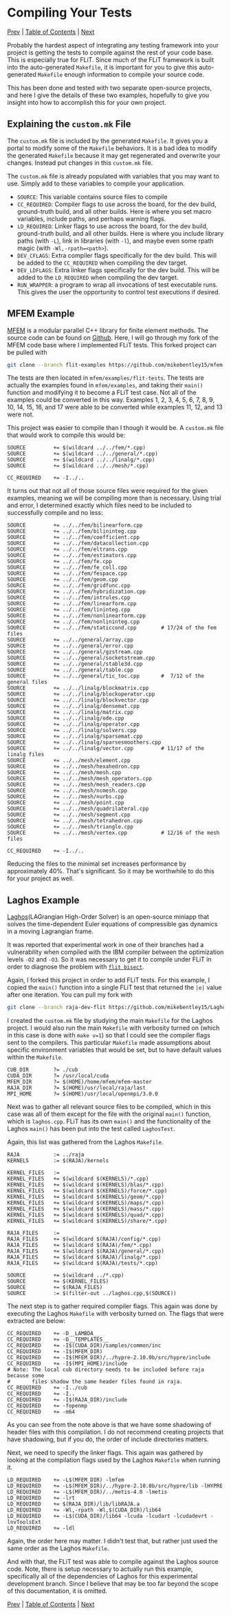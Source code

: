 # Compiling Your Tests

[Prev](run-wrapper-and-hpc-support.md)
|
[Table of Contents](README.md)
|
[Next](test-executable.md)


Probably the hardest aspect of integrating any testing framework into your
project is getting the tests to compile against the rest of your code base.
This is especially true for FLiT.  Since much of the FLiT framework is built
into the auto-generated `Makefile`, it is important for you to give this
auto-generated `Makefile` enough information to compile your source code.

This has been done and tested with two separate open-source projects, and here
I give the details of these two examples, hopefully to give you insight into
how to accomplish this for your own project.

## Explaining the `custom.mk` File

The `custom.mk` file is included by the generated `Makefile`.  It gives you a
portal to modify some of the `Makefile` behaviors.  It is a bad idea to modify
the generated `Makefile` because it may get regenerated and overwrite your
changes.  Instead put changes in this `custom.mk` file.

The `custom.mk` file is already populated with variables that you may want to
use.  Simply add to these variables to compile your application.

- `SOURCE`: This variable contains source files to compile
- `CC_REQUIRED`: Compiler flags to use across the board, for the dev build,
  ground-truth build, and all other builds.  Here is where you set macro
  variables, include paths, and perhaps warning flags.
- `LD_REQUIRED`: Linker flags to use across the board, for the dev build,
  ground-truth build, and all other builds.  Here is where you include library
  paths (with `-L`), link in libraries (with `-l`), and maybe even some rpath
  magic (with `-Wl,-rpath=<path>`).
- `DEV_CFLAGS`: Extra compiler flags specifically for the dev build.  This will
  be added to the `CC_REQUIRED` when compiling the dev target.
- `DEV_LDFLAGS`: Extra linker flags specifically for the dev build.  This will
  be added to the `LD_REQUIRED` when compiling the dev target.
- `RUN_WRAPPER`: a program to wrap all invocations of test executable runs.
  This gives the user the opportunity to control test executions if desired.


## MFEM Example

[MFEM](http://mfem.org) is a modular parallel C++ library for finite element
methods.  The source code can be found on
[Github](https://github.com/mfem/mfem.git).  Here, I will go through my fork of
the MFEM code base where I implemented FLiT tests.  This forked project can be
pulled with

```bash
git clone --branch flit-examples https://github.com/mikebentley15/mfem.git
```

The tests are then located in `mfem/examples/flit-tests`.  The tests are
actually the examples found in `mfem/examples`, and taking their `main()`
function and modifying it to become a FLiT test case.  Not all of the examples
could be converted in this way.  Examples 1, 2, 3, 4, 5, 6, 7, 8, 9, 10, 14,
15, 16, and 17 were able to be converted while examples 11, 12, and 13 were
not.

This project was easier to compile than I though it would be.  A `custom.mk`
file that would work to compile this would be:

```make
SOURCE         += $(wildcard ../../fem/*.cpp)
SOURCE         += $(wildcard ../../general/*.cpp)
SOURCE         += $(wildcard ../../linalg/*.cpp)
SOURCE         += $(wildcard ../../mesh/*.cpp)

CC_REQUIRED    += -I../..
```

It turns out that not all of those source files were required for the given
examples, meaning we will be compiling more than is necessary.  Using trial and
error, I determined exactly which files need to be included to successfully
compile and no less:

```make
SOURCE         += ../../fem/bilinearform.cpp
SOURCE         += ../../fem/bilininteg.cpp
SOURCE         += ../../fem/coefficient.cpp
SOURCE         += ../../fem/datacollection.cpp
SOURCE         += ../../fem/eltrans.cpp
SOURCE         += ../../fem/estimators.cpp
SOURCE         += ../../fem/fe.cpp
SOURCE         += ../../fem/fe_coll.cpp
SOURCE         += ../../fem/fespace.cpp
SOURCE         += ../../fem/geom.cpp
SOURCE         += ../../fem/gridfunc.cpp
SOURCE         += ../../fem/hybridization.cpp
SOURCE         += ../../fem/intrules.cpp
SOURCE         += ../../fem/linearform.cpp
SOURCE         += ../../fem/lininteg.cpp
SOURCE         += ../../fem/nonlinearform.cpp
SOURCE         += ../../fem/nonlininteg.cpp
SOURCE         += ../../fem/staticcond.cpp        # 17/24 of the fem files
SOURCE         += ../../general/array.cpp
SOURCE         += ../../general/error.cpp
SOURCE         += ../../general/gzstream.cpp
SOURCE         += ../../general/socketstream.cpp
SOURCE         += ../../general/stable3d.cpp
SOURCE         += ../../general/table.cpp
SOURCE         += ../../general/tic_toc.cpp       #  7/12 of the general files
SOURCE         += ../../linalg/blockmatrix.cpp
SOURCE         += ../../linalg/blockoperator.cpp
SOURCE         += ../../linalg/blockvector.cpp
SOURCE         += ../../linalg/densemat.cpp
SOURCE         += ../../linalg/matrix.cpp
SOURCE         += ../../linalg/ode.cpp
SOURCE         += ../../linalg/operator.cpp
SOURCE         += ../../linalg/solvers.cpp
SOURCE         += ../../linalg/sparsemat.cpp
SOURCE         += ../../linalg/sparsesmoothers.cpp
SOURCE         += ../../linalg/vector.cpp         # 11/17 of the linalg files
SOURCE         += ../../mesh/element.cpp
SOURCE         += ../../mesh/hexahedron.cpp
SOURCE         += ../../mesh/mesh.cpp
SOURCE         += ../../mesh/mesh_operators.cpp
SOURCE         += ../../mesh/mesh_readers.cpp
SOURCE         += ../../mesh/ncmesh.cpp
SOURCE         += ../../mesh/nurbs.cpp
SOURCE         += ../../mesh/point.cpp
SOURCE         += ../../mesh/quadrilateral.cpp
SOURCE         += ../../mesh/segment.cpp
SOURCE         += ../../mesh/tetrahedron.cpp
SOURCE         += ../../mesh/triangle.cpp
SOURCE         += ../../mesh/vertex.cpp           # 12/16 of the mesh files

CC_REQUIRED    += -I../..
```

Reducing the files to the minimal set increases performance by approximately
40%.  That's significant.  So it may be worthwhile to do this for your project
as well.


## Laghos Example

[Laghos](https://github.com/CEED/Laghos)(LAGrangian High-Order Solver) is an
open-source miniapp that solves the time-dependent Euler equations of
compressible gas dynamics in a moving Lagrangian frame.

It was reported that experimental work in one of their branches had a
vulnerability when compiled with the IBM compiler between the optimization
levels `-O2` and `-O3`.  So it was necessary to get it to compile under FLiT in
order to diagnose the problem with [`flit
bisect`](flit-command-line.md#flit-bisect).

Again, I forked this project in order to add FLiT tests.  For this example, I
copied the `main()` function into a single FLiT test that returned the `|e|`
value after one iteration.  You can pull my fork with

```bash
git clone --branch raja-dev-flit https://github.com/mikebentley15/Laghos.git
```

I created the `custom.mk` file by studying the main `Makefile` for the Laghos
project.  I would also run the main `Makefile` with verbosity turned on (which
in this case is done with `make v=1`) so that I could see the compiler flags
sent to the compilers.  This particular `Makefile` made assumptions about
specific environment variables that would be set, but to have default values
within the `Makefile`.

```make
CUB_DIR        ?= ./cub
CUDA_DIR       ?= /usr/local/cuda
MFEM_DIR       ?= $(HOME)/home/mfem/mfem-master
RAJA_DIR       ?= $(HOME)/usr/local/raja/last
MPI_HOME       ?= $(HOME)/usr/local/openmpi/3.0.0
```

Next was to gather all relevant source files to be compiled, which in this case
was all of them except for the file with the original `main()` function, which
is `laghos.cpp`.  FLiT has its own `main()` and the functionality of the Laghos
`main()` has been put into the test called `LaghosTest`.

Again, this list was gathered from the Laghos `Makefile`.

```make
RAJA           := ../raja
KERNELS        := $(RAJA)/kernels

KERNEL_FILES   :=
KERNEL_FILES   += $(wildcard $(KERNELS)/*.cpp)
KERNEL_FILES   += $(wildcard $(KERNELS)/blas/*.cpp)
KERNEL_FILES   += $(wildcard $(KERNELS)/force/*.cpp)
KERNEL_FILES   += $(wildcard $(KERNELS)/geom/*.cpp)
KERNEL_FILES   += $(wildcard $(KERNELS)/maps/*.cpp)
KERNEL_FILES   += $(wildcard $(KERNELS)/mass/*.cpp)
KERNEL_FILES   += $(wildcard $(KERNELS)/quad/*.cpp)
KERNEL_FILES   += $(wildcard $(KERNELS)/share/*.cpp)

RAJA_FILES     :=
RAJA_FILES     += $(wildcard $(RAJA)/config/*.cpp)
RAJA_FILES     += $(wildcard $(RAJA)/fem/*.cpp)
RAJA_FILES     += $(wildcard $(RAJA)/general/*.cpp)
RAJA_FILES     += $(wildcard $(RAJA)/linalg/*.cpp)
RAJA_FILES     += $(wildcard $(RAJA)/tests/*.cpp)

SOURCE         += $(wildcard ../*.cpp)
SOURCE         += $(KERNEL_FILES)
SOURCE         += $(RAJA_FILES)
SOURCE         := $(filter-out ../laghos.cpp,$(SOURCE))
```

The next step is to gather required compiler flags.  This again was done by
executing the Laghos `Makefile` with verbosity turned on.  The flags that were
extracted are below:

```make
CC_REQUIRED    += -D__LAMBDA__
CC_REQUIRED    += -D__TEMPLATES__
CC_REQUIRED    += -I$(CUDA_DIR)/samples/common/inc
CC_REQUIRED    += -I$(MFEM_DIR)
CC_REQUIRED    += -I$(MFEM_DIR)/../hypre-2.10.0b/src/hypre/include
CC_REQUIRED    += -I$(MPI_HOME)/include
# Note: The local cub directory needs to be included before raja because some
#       files shadow the same header files found in raja.
CC_REQUIRED    += -I../cub
CC_REQUIRED    += -I..
CC_REQUIRED    += -I$(RAJA_DIR)/include
CC_REQUIRED    += -fopenmp
CC_REQUIRED    += -m64
```

As you can see from the note above is that we have some shadowing of header
files with this compilation.  I do not recommend creating projects that have
shadowing, but if you do, the order of include directories matters.

Next, we need to specify the linker flags.  This again was gathered by looking
at the compilation flags used by the Laghos `Makefile` when running it.

```make
LD_REQUIRED    += -L$(MFEM_DIR) -lmfem
LD_REQUIRED    += -L$(MFEM_DIR)/../hypre-2.10.0b/src/hypre/lib -lHYPRE
LD_REQUIRED    += -L$(MFEM_DIR)/../metis-4.0 -lmetis
LD_REQUIRED    += -lrt
LD_REQUIRED    += $(RAJA_DIR)/lib/libRAJA.a
LD_REQUIRED    += -Wl,-rpath -Wl,$(CUDA_DIR)/lib64
LD_REQUIRED    += -L$(CUDA_DIR)/lib64 -lcuda -lcudart -lcudadevrt -lnvToolsExt
LD_REQUIRED    += -ldl
```

Again, the order here may matter.  I didn't test that, but rather just used the
same order as the Laghos `Makefile`.

And with that, the FLiT test was able to compile against the Laghos source
code.  Note, there is setup necessary to actually run this example,
specifically all of the dependencies of Laghos for this experimental
development branch.  Since I believe that may be too far beyond the scope of
this documentation, it is omitted.


[Prev](run-wrapper-and-hpc-support.md)
|
[Table of Contents](README.md)
|
[Next](test-executable.md)

